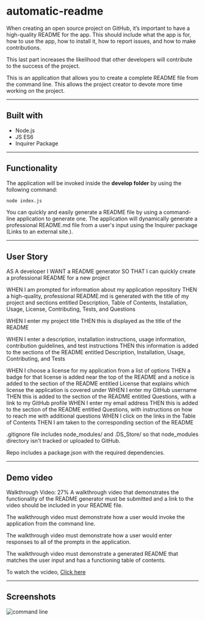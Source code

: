 # automatic-readme

When creating an open source project on GitHub, it’s important to have a high-quality README for the app. This should include what the app is for, how to use the app, how to install it, how to report issues, and how to make contributions.

This last part increases the likelihood that other developers will contribute to the success of the project.

This is an application that allows you to create a complete README file from the command line. This allows the project creator to devote more time working on the project.

---
## Built with
 * Node.js 
 * JS ES6
 * Inquirer Package

---
## Functionality

The application will be invoked inside the **develop folder** by using the following command:
~~~bash
node index.js
~~~
You can quickly and easily generate a README file by using a command-line application to generate one. The application will dynamically generate a professional README.md file from a user's input using the Inquirer package (Links to an external site.).

---
## User Story

AS A developer
I WANT a README generator
SO THAT I can quickly create a professional README for a new project

WHEN I am prompted for information about my application repository
THEN a high-quality, professional README.md is generated with the title of my project and sections entitled Description, Table of Contents, Installation, Usage, License, Contributing, Tests, and Questions

WHEN I enter my project title
THEN this is displayed as the title of the README

WHEN I enter a description, installation instructions, usage information, contribution guidelines, and test instructions
THEN this information is added to the sections of the README entitled Description, Installation, Usage, Contributing, and Tests

WHEN I choose a license for my application from a list of options
THEN a badge for that license is added near the top of the README and a notice is added to the section of the README entitled License that explains which license the application is covered under
WHEN I enter my GitHub username
THEN this is added to the section of the README entitled Questions, with a link to my GitHub profile
WHEN I enter my email address
THEN this is added to the section of the README entitled Questions, with instructions on how to reach me with additional questions
WHEN I click on the links in the Table of Contents
THEN I am taken to the corresponding section of the README


.gitignore file  includes node_modules/ and .DS_Store/ so that node_modules directory isn't tracked or uploaded to GitHub. 

Repo includes a package.json with the required dependencies.

---
## Demo video 

Walkthrough Video: 27%
A walkthrough video that demonstrates the functionality of the README generator must be submitted and a link to the video should be included in your README file.

The walkthrough video must demonstrate how a user would invoke the application from the command line.

The walkthrough video must demonstrate how a user would enter responses to all of the prompts in the application.

The walkthrough video must demonstrate a generated README that matches the user input and has a functioning table of contents.

To watch the vcideo, [Click here](https://drive.google.com/file/d/1GCJ3yfQhg0vMw_ntPZI2HpQthkJYGRdQ/view)

---
## Screenshots

![command line](../automatic-readme/Develop/misc/Untitled.png)
